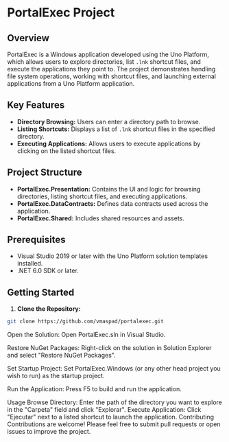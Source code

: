 # PortalExec Project

## Overview

PortalExec is a Windows application developed using the Uno Platform, which allows users to explore directories, list `.lnk` shortcut files, and execute the applications they point to. The project demonstrates handling file system operations, working with shortcut files, and launching external applications from a Uno Platform application.

## Key Features

- **Directory Browsing:** Users can enter a directory path to browse.
- **Listing Shortcuts:** Displays a list of `.lnk` shortcut files in the specified directory.
- **Executing Applications:** Allows users to execute applications by clicking on the listed shortcut files.

## Project Structure

- **PortalExec.Presentation:** Contains the UI and logic for browsing directories, listing shortcut files, and executing applications.
- **PortalExec.DataContracts:** Defines data contracts used across the application.
- **PortalExec.Shared:** Includes shared resources and assets.

## Prerequisites

- Visual Studio 2019 or later with the Uno Platform solution templates installed.
- .NET 6.0 SDK or later.

## Getting Started

1. **Clone the Repository:**

```bash
git clone https://github.com/vmaspad/portalexec.git
```
Open the Solution:
Open PortalExec.sln in Visual Studio.

Restore NuGet Packages:
Right-click on the solution in Solution Explorer and select "Restore NuGet Packages".

Set Startup Project:
Set PortalExec.Windows (or any other head project you wish to run) as the startup project.

Run the Application:
Press F5 to build and run the application.

Usage
Browse Directory: Enter the path of the directory you want to explore in the "Carpeta" field and click "Explorar".
Execute Application: Click "Ejecutar" next to a listed shortcut to launch the application.
Contributing
Contributions are welcome! Please feel free to submit pull requests or open issues to improve the project.
